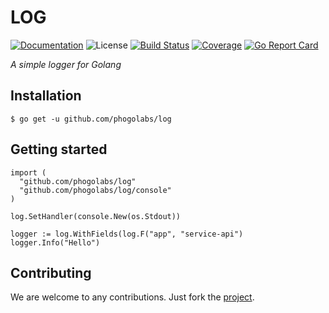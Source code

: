 # LOG

[![Documentation][godoc-img]][godoc-url]
![License][license-img]
[![Build Status][travis-img]][travis-url]
[![Coverage][codecov-img]][codecov-url]
[![Go Report Card][report-img]][report-url]

*A simple logger for Golang*

## Installation

```console
$ go get -u github.com/phogolabs/log
```

## Getting started

```golang
import (
  "github.com/phogolabs/log"
  "github.com/phogolabs/log/console"
)

log.SetHandler(console.New(os.Stdout))

logger := log.WithFields(log.F("app", "service-api")
logger.Info("Hello")
```

## Contributing

We are welcome to any contributions. Just fork the
[project](https://github.com/phogolabs/log).

[report-img]: https://goreportcard.com/badge/github.com/phogolabs/log
[report-url]: https://goreportcard.com/report/github.com/phogolabs/log
[codecov-url]: https://codecov.io/gh/phogolabs/log
[codecov-img]: https://codecov.io/gh/phogolabs/log/branch/master/graph/badge.svg
[travis-img]: https://travis-ci.org/phogolabs/log.svg?branch=master
[travis-url]: https://travis-ci.org/phogolabs/log
[log-url]: https://github.com/phogolabs/prana
[godoc-url]: https://godoc.org/github.com/phogolabs/log
[godoc-img]: https://godoc.org/github.com/phogolabs/log?status.svg
[license-img]: https://img.shields.io/badge/license-MIT-blue.svg
[software-license-url]: LICENSE
